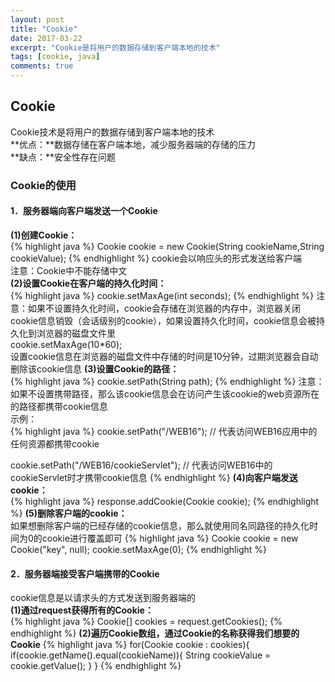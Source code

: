 ```yaml
---
layout: post
title: "Cookie"
date: 2017-03-22
excerpt: "Cookie是将用户的数据存储到客户端本地的技术"
tags: [cookie, java]
comments: true
---
```

## Cookie
Cookie技术是将用户的数据存储到客户端本地的技术  
**优点：**数据存储在客户端本地，减少服务器端的存储的压力  
**缺点：**安全性存在问题
### Cookie的使用
#### 1．服务器端向客户端发送一个Cookie
**(1)创建Cookie：**  
{% highlight java %}
Cookie cookie = new Cookie(String cookieName,String cookieValue);
{% endhighlight %}
cookie会以响应头的形式发送给客户端  
注意：Cookie中不能存储中文  
**(2)设置Cookie在客户端的持久化时间：**  
{% highlight java %}
cookie.setMaxAge(int seconds);
{% endhighlight %}
注意：如果不设置持久化时间，cookie会存储在浏览器的内存中，浏览器关闭cookie信息销毁（会话级别的cookie），如果设置持久化时间，cookie信息会被持久化到浏览器的磁盘文件里  
cookie.setMaxAge(10*60);  
设置cookie信息在浏览器的磁盘文件中存储的时间是10分钟，过期浏览器会自动删除该cookie信息    **(3)设置Cookie的路径：**  
{% highlight java %}
cookie.setPath(String path);
{% endhighlight %}
注意：如果不设置携带路径，那么该cookie信息会在访问产生该cookie的web资源所在的路径都携带cookie信息  
示例：  
{% highlight java %}
cookie.setPath("/WEB16");	// 代表访问WEB16应用中的任何资源都携带cookie

cookie.setPath("/WEB16/cookieServlet");	// 代表访问WEB16中的cookieServlet时才携带cookie信息
{% endhighlight %}
**(4)向客户端发送cookie：**  	
{% highlight java %}
response.addCookie(Cookie cookie);
{% endhighlight %}
**(5)删除客户端的cookie：**  
如果想删除客户端的已经存储的cookie信息，那么就使用同名同路径的持久化时间为0的cookie进行覆盖即可
{% highlight java %}
Cookie cookie = new Cookie("key", null);
cookie.setMaxAge(0);
{% endhighlight %}
#### 2．服务器端接受客户端携带的Cookie
cookie信息是以请求头的方式发送到服务器端的  
**(1)通过request获得所有的Cookie：**  
{% highlight java %}
Cookie[] cookies = request.getCookies();
{% endhighlight %}
**(2)遍历Cookie数组，通过Cookie的名称获得我们想要的Cookie**
{% highlight java %}
for(Cookie cookie : cookies){
	if(cookie.getName().equal(cookieName)){
	String cookieValue = cookie.getValue();
	}
}
{% endhighlight %}
